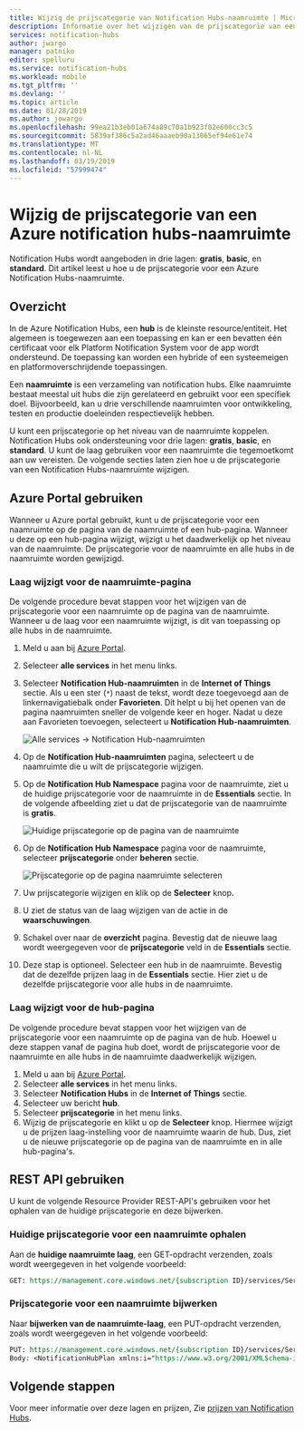```yaml
---
title: Wijzig de prijscategorie van Notification Hubs-naamruimte | Microsoft Docs
description: Informatie over het wijzigen van de prijscategorie van een Azure Notification Hubs-naamruimte.
services: notification-hubs
author: jwargo
manager: patniko
editor: spelluru
ms.service: notification-hubs
ms.workload: mobile
ms.tgt_pltfrm: ''
ms.devlang: ''
ms.topic: article
ms.date: 01/28/2019
ms.author: jowargo
ms.openlocfilehash: 99ea21b3eb01a674a89c70a1b923f02e600cc3c5
ms.sourcegitcommit: 5839af386c5a2ad46aaaeb90a13065ef94e61e74
ms.translationtype: MT
ms.contentlocale: nl-NL
ms.lasthandoff: 03/19/2019
ms.locfileid: "57999474"
---
```

# <a name="change-pricing-tier-of-an-azure-notification-hubs-namespace"></a>Wijzig de prijscategorie van een Azure notification hubs-naamruimte
Notification Hubs wordt aangeboden in drie lagen: **gratis**, **basic**, en **standard**. Dit artikel leest u hoe u de prijscategorie voor een Azure Notification Hubs-naamruimte. 

## <a name="overview"></a>Overzicht
In de Azure Notification Hubs, een **hub** is de kleinste resource/entiteit. Het algemeen is toegewezen aan een toepassing en kan er een bevatten één certificaat voor elk Platform Notification System voor de app wordt ondersteund. De toepassing kan worden een hybride of een systeemeigen en platformoverschrijdende toepassingen.

Een **naamruimte** is een verzameling van notification hubs. Elke naamruimte bestaat meestal uit hubs die zijn gerelateerd en gebruikt voor een specifiek doel. Bijvoorbeeld, kan u drie verschillende naamruimten voor ontwikkeling, testen en productie doeleinden respectievelijk hebben. 

U kunt een prijscategorie op het niveau van de naamruimte koppelen. Notification Hubs ook ondersteuning voor drie lagen: **gratis**, **basic**, en **standard**. U kunt de laag gebruiken voor een naamruimte die tegemoetkomt aan uw vereisten. De volgende secties laten zien hoe u de prijscategorie van een Notification Hubs-naamruimte wijzigen. 

## <a name="use-azure-portal"></a>Azure Portal gebruiken 
Wanneer u Azure portal gebruikt, kunt u de prijscategorie voor een naamruimte op de pagina van de naamruimte of een hub-pagina.  Wanneer u deze op een hub-pagina wijzigt, wijzigt u het daadwerkelijk op het niveau van de naamruimte. De prijscategorie voor de naamruimte en alle hubs in de naamruimte worden gewijzigd. 

### <a name="change-tier-on-the-namespace-page"></a>Laag wijzigt voor de naamruimte-pagina
De volgende procedure bevat stappen voor het wijzigen van de prijscategorie voor een naamruimte op de pagina van de naamruimte. Wanneer u de laag voor een naamruimte wijzigt, is dit van toepassing op alle hubs in de naamruimte.

1. Meld u aan bij [Azure Portal](https://portal.azure.com).
2. Selecteer **alle services** in het menu links. 
3. Selecteer **Notification Hub-naamruimten** in de **Internet of Things** sectie. Als u een ster (`*`) naast de tekst, wordt deze toegevoegd aan de linkernavigatiebalk onder **Favorieten**. Dit helpt u bij het openen van de pagina naamruimten sneller de volgende keer en hoger. Nadat u deze aan Favorieten toevoegen, selecteert u **Notification Hub-naamruimten**. 

    ![Alle services -> Notification Hub-naamruimten](./media/change-pricing-tier/all-services-nhub.png)
1. Op de **Notification Hub-naamruimten** pagina, selecteert u de naamruimte die u wilt de prijscategorie wijzigen. 
2. Op de **Notification Hub Namespace** pagina voor de naamruimte, ziet u de huidige prijscategorie voor de naamruimte in de **Essentials** sectie. In de volgende afbeelding ziet u dat de prijscategorie van de naamruimte is **gratis**. 

    ![Huidige prijscategorie op de pagina van de naamruimte](./media/change-pricing-tier/pricing-tier-before.png)
1. Op de **Notification Hub Namespace** pagina voor de naamruimte, selecteer **prijscategorie** onder **beheren** sectie. 

    ![Prijscategorie op de pagina naamruimte selecteren](./media/change-pricing-tier/namespace-select-pricing-menu.png)
6. Uw prijscategorie wijzigen en klik op de **Selecteer** knop.    
7. U ziet de status van de laag wijzigen van de actie in de **waarschuwingen**. 
8. Schakel over naar de **overzicht** pagina. Bevestig dat de nieuwe laag wordt weergegeven voor de **prijscategorie** veld in de **Essentials** sectie.     
1. Deze stap is optioneel. Selecteer een hub in de naamruimte. Bevestig dat de dezelfde prijzen laag in de **Essentials** sectie. Hier ziet u de dezelfde prijscategorie voor alle hubs in de naamruimte. 

### <a name="change-tier-on-the-hub-page"></a>Laag wijzigt voor de hub-pagina
De volgende procedure bevat stappen voor het wijzigen van de prijscategorie voor een naamruimte op de pagina van de hub. Hoewel u deze stappen vanaf de pagina hub doet, wordt de prijscategorie voor de naamruimte en alle hubs in de naamruimte daadwerkelijk wijzigen. 

1. Meld u aan bij [Azure Portal](https://portal.azure.com).
2. Selecteer **alle services** in het menu links.
3. Selecteer **Notification Hubs** in de **Internet of Things** sectie. 
4. Selecteer uw bericht **hub**. 
5. Selecteer **prijscategorie** in het menu links. 
6. Wijzig de prijscategorie en klikt u op de **Selecteer** knop. Hiermee wijzigt u de prijzen laag-instelling voor de naamruimte waarin de hub. Dus, ziet u de nieuwe prijscategorie op de pagina van de naamruimte en in alle hub-pagina's. 

## <a name="use-rest-api"></a>REST API gebruiken
U kunt de volgende Resource Provider REST-API's gebruiken voor het ophalen van de huidige prijscategorie en deze bijwerken. 

### <a name="get-current-pricing-tier-for-a-namespace"></a>Huidige prijscategorie voor een naamruimte ophalen
Aan de **huidige naamruimte laag**, een GET-opdracht verzenden, zoals wordt weergegeven in het volgende voorbeeld: 

```REST
GET: https://management.core.windows.net/{subscription ID}/services/ServiceBus/Namespaces/{namespace name}/notificationhubplan
```

### <a name="update-pricing-tier-for-a-namespace"></a>Prijscategorie voor een naamruimte bijwerken
Naar **bijwerken van de naamruimte-laag**, een PUT-opdracht verzenden, zoals wordt weergegeven in het volgende voorbeeld: 

```REST
PUT: https://management.core.windows.net/{subscription ID}/services/ServiceBus/Namespaces/{namespace name}/notificationhubplan
Body: <NotificationHubPlan xmlns:i="https://www.w3.org/2001/XMLSchema-instance" xmlns="http://schemas.microsoft.com/netservices/2010/10/servicebus/connect"><SKU>Standard</SKU></NotificationHubPlan>
```



## <a name="next-steps"></a>Volgende stappen
Voor meer informatie over deze lagen en prijzen, Zie [prijzen van Notification Hubs](https://azure.microsoft.com/pricing/details/notification-hubs/).
